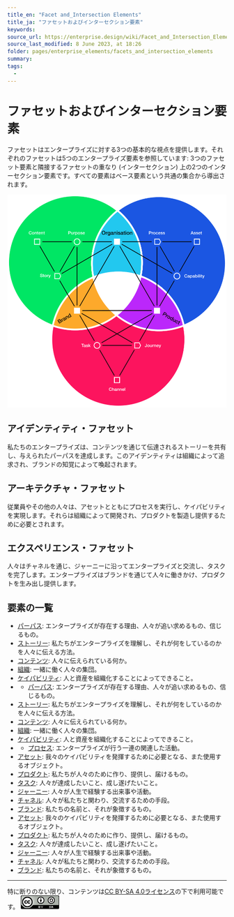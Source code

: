 ```yaml
---
title_en: "Facet and_Intersection Elements"
title_ja: "ファセットおよびインターセクション要素"
keywords: 
source_url: https://enterprise.design/wiki/Facet_and_Intersection_Elements
source_last_modified: 8 June 2023, at 18:26
folder: pages/enterprise_elements/facets_and_intersection_elements
summary:
tags: 
  - 
---
```

# ファセットおよびインターセクション要素
ファセットはエンタープライズに対する3つの基本的な視点を提供します。それぞれのファセットは5つのエンタープライズ要素を参照しています: 3つのファセット要素と隣接するファセットの重なり (インターセクション) 上の2つのインターセクション要素です。すべての要素はベース要素という共通の集合から導出されます。

![facets and intersection elements](/media/Enterprise-Design-Facet-Intersection-Elements.png)

## アイデンティティ・ファセット
私たちのエンタープライズは、コンテンツを通じて伝達されるストーリーを共有し、与えられたパーパスを達成します。このアイデンティティは組織によって追求され、ブランドの知覚によって喚起されます。

## アーキテクチャ・ファセット
従業員やその他の人々は、アセットとともにプロセスを実行し、ケイパビリティを実現します。それらは組織によって開発され、プロダクトを製造し提供するために必要とされます。

## エクスペリエンス・ファセット
人々はチャネルを通じ、ジャーニーに沿ってエンタープライズと交流し、タスクを完了します。エンタープライズはブランドを通じて人々に働きかけ、プロダクトを生み出し提供します。

## 要素の一覧
- [パーパス](_identity/purpose_ja.md): エンタープライズが存在する理由、人々が追い求めるもの、信じるもの。
- [ストーリー](_identity/story_ja.md): 私たちがエンタープライズを理解し、それが何をしているのかを人々に伝える方法。
- [コンテンツ](_identity/content_ja.md): 人々に伝えられている何か。
- [組織](_intersection/organization_ja.md): 一緒に働く人々の集団。
- [ケイパビリティ](_architecture/capability_ja.md): 人と資産を組織化することによってできること。
- - [パーパス](_identity/purpose_ja.md): エンタープライズが存在する理由、人々が追い求めるもの、信じるもの。
- [ストーリー](_identity/story_ja.md): 私たちがエンタープライズを理解し、それが何をしているのかを人々に伝える方法。
- [コンテンツ](_identity/content_ja.md): 人々に伝えられている何か。
- [組織](_intersection/organization_ja.md): 一緒に働く人々の集団。
- [ケイパビリティ](_architecture/capability_ja.md): 人と資産を組織化することによってできること。
- - [プロセス](_architecture/process_ja.md): エンタープライズが行う一連の関連した活動。
- [アセット](_architecture/asset_ja.md): 我々のケイパビリティを発揮するために必要となる、また使用するオブジェクト。
- [プロダクト](_intersection/product_ja.md): 私たちが人々のために作り、提供し、届けるもの。
- [タスク](_experience/task_ja.md): 人々が達成したいこと、成し遂げたいこと。
- [ジャーニー](_experience/journey_ja.md): 人々が人生で経験する出来事や活動。
- [チャネル](_experience/channel_ja.md): 人々が私たちと関わり、交流するための手段。
- [ブランド](_intersection/brand_ja.md): 私たちの名前と、それが象徴するもの。
- [アセット](_architecture/asset_ja.md): 我々のケイパビリティを発揮するために必要となる、また使用するオブジェクト。
- [プロダクト](_intersection/product_ja.md): 私たちが人々のために作り、提供し、届けるもの。
- [タスク](_experience/task_ja.md): 人々が達成したいこと、成し遂げたいこと。
- [ジャーニー](_experience/journey_ja.md): 人々が人生で経験する出来事や活動。
- [チャネル](_experience/channel_ja.md): 人々が私たちと関わり、交流するための手段。
- [ブランド](_intersection/brand_ja.md): 私たちの名前と、それが象徴するもの。

---
特に断りのない限り、コンテンツは[CC BY-SA 4.0ライセンス](/pages/license_ja.md)の下で利用可能です。
[![CC logo](/media/cc.png)](/pages/license_ja.md)

